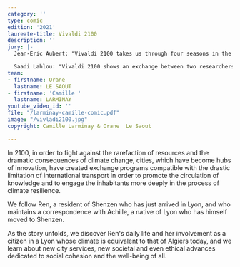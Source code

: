 ```yaml
---
category: ''
type: comic
edition: '2021'
laureate-title: Vivaldi 2100
description: ''
jury: |-
  Jean-Eric Aubert: "Vivaldi 2100 takes us through four seasons in the city of Lyon, which is very green and in which collective mutual aid has made it possible to adapt to climate change. The comic also shows the interdependence of the world's populations and how cities, taking over from the States, collaborate and share their experiences. This nice work caught our attention because it offers a realistic and credible vision of a future in which everything is not rosy, but in which the efforts and responsibility of all allow for a better life, more sober, but also more united. We particularly appreciated the fact that this work is based on foresight work and is the product of a collective effort."

  Saadi Lahlou: "Vivaldi 2100 shows an exchange between two researchers, a Chinese researcher and a researcher from Lyon. It shows in a fairly realistic and very well-documented way the way in which the major climate changes could be managed at local level, and the differences that there could be between a very technological way of life, and a way of life that is, let's say, more sustainable and based on the local economy, and above all on changes in local politics and local democracy. I thought it was very well done and quite realistic and it gave me food for thought about what it would be like to live with very low carbon emissions, that is to say, by sticking to the targets we have set ourselves. It's interesting, it's not going to be easy. It's feasible, it's nice, it's different, and it means a lot of changes in daily life, in local management and politics, compared to what we do now."
team:
- firstname: Orane
  lastname: LE SAOUT
- firstname: 'Camille '
  lastname: LARMINAY
youtube_video_id: ''
file: "/larminay-camille-comic.pdf"
image: "/vivladi2100.jpg"
copyright: Camille Larminay & Orane  Le Saout

---
```

In 2100, in order to fight against the rarefaction of resources and the dramatic consequences of climate change, cities, which have become hubs of innovation, have created exchange programs compatible with the drastic limitation of international transport in order to promote the circulation of knowledge and to engage the inhabitants more deeply in the process of climate resilience. 

We follow Ren, a resident of Shenzen who has just arrived in Lyon, and who maintains a correspondence with Achille, a native of Lyon who has himself moved to Shenzen. 

As the story unfolds, we discover Ren's daily life and her involvement as a citizen in a Lyon whose climate is equivalent to that of Algiers today, and we learn about new city services, new societal and even ethical advances dedicated to social cohesion and the well-being of all.
